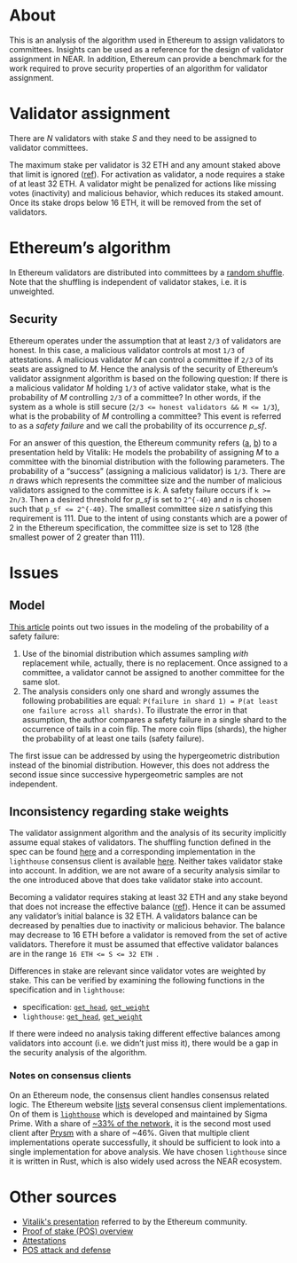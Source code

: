 # About

This is an analysis of the algorithm used in Ethereum to assign validators to committees. Insights can be used as a reference for the design of validator assignment in NEAR. In addition, Ethereum can provide a benchmark for the work required to prove security properties of an algorithm for validator assignment.

# Validator assignment

There are *N* validators with stake *S* and they need to be assigned to validator committees.

The maximum stake per validator is 32 ETH and any amount staked above that limit is ignored ([ref](https://launchpad.ethereum.org/en/faq)). For activation as validator, a node requires a stake of at least 32 ETH. A validator might be penalized for actions like missing votes (inactivity) and malicious behavior, which reduces its staked amount. Once its stake drops below 16 ETH, it will be removed from the set of validators.

# Ethereum’s algorithm

In Ethereum validators are distributed into committees by a [random shuffle](https://github.com/ethereum/consensus-specs/blob/dev/specs/phase0/beacon-chain.md#compute_committee). Note that the shuffling is independent of validator stakes, i.e. it is unweighted.

## Security

Ethereum operates under the assumption that at least `2/3` of validators are honest. In this case, a malicious validator controls at most `1/3` of attestations. A malicious validator *M* can control a committee if `2/3` of its seats are assigned to *M*. Hence the analysis of the security of Ethereum’s validator assignment algorithm is based on the following question: If there is a malicious validator *M* holding `1/3` of active validator stake, what is the probability of *M* controlling `2/3` of a committee? In other words, if the system as a whole is still secure (`2/3 <= honest validators && M <= 1/3`), what is the probability of *M* controlling a committee? This event is referred to as a *safety failure* and we call the probability of its occurrence *p_sf*.

For an answer of this question, the Ethereum community refers ([a](https://eth2book.info/capella/part2/building_blocks/committees/#target-committee-size), [b](https://medium.com/@chihchengliang/minimum-committee-size-explained-67047111fa20)) to a presentation held by Vitalik: He models the probability of assigning *M* to a committee with the binomial distribution with the following parameters. The probability of a “success” (assigning a malicious validator) is `1/3`. There are *n* draws which represents the committee size and the number of malicious validators assigned to the committee is *k*. A safety failure occurs if `k >= 2n/3`. Then a desired threshold for *p_sf* is set to `2^{-40}` and *n* is chosen such that `p_sf <= 2^{-40}`. The smallest committee size *n* satisfying this requirement is 111. Due to the intent of using constants which are a power of 2 in the Ethereum specification, the committee size is set to 128 (the smallest power of 2 greater than 111).

# Issues

## Model

[This article](https://medium.com/logos-network/sharding-how-many-shards-are-safe-bc361c487083) points out two issues in the modeling of the probability of a safety failure:

1. Use of the binomial distribution which assumes sampling _with_ replacement while, actually, there is no replacement. Once assigned to a committee, a validator cannot be assigned to another committee for the same slot.
2. The analysis considers only one shard and wrongly assumes the following probabilities are equal: `P(failure in shard 1) = P(at least one failure across all shards)`. To illustrate the error in that assumption, the author compares a safety failure in a single shard to the occurrence of tails in a coin flip. The more coin flips (shards), the higher the probability of at least one tails (safety failure).

The first issue can be addressed by using the hypergeometric distribution instead of the binomial distribution. However, this does not address the second issue since successive hypergeometric samples are not independent.

## Inconsistency regarding stake weights

The validator assignment algorithm and the analysis of its security implicitly assume equal stakes of validators. The shuffling function defined in the spec can be found [here](https://github.com/ethereum/consensus-specs/blob/dev/specs/phase0/beacon-chain.md#compute_committee) and a corresponding implementation in the `lighthouse` consensus client is available [here](https://github.com/ethereum/consensus-specs/blob/dev/specs/phase0/beacon-chain.md#compute_committee). Neither takes validator stake into account. In addition, we are not aware of a security analysis similar to the one introduced above that does take validator stake into account.

Becoming a validator requires staking at least 32 ETH and any stake beyond that does not increase the effective balance ([ref](https://launchpad.ethereum.org/en/faq)). Hence it can be assumed any validator’s initial balance is 32 ETH. A validators balance can be decreased by penalties due to inactivity or malicious behavior. The balance may decrease to 16 ETH before a validator is removed from the set of active validators. Therefore it must be assumed that effective validator balances are in the range `16 ETH <= S <= 32 ETH `.

Differences in stake are relevant since validator votes are weighted by stake. This can be verified by examining the following functions in the specification and in `lighthouse`:

- specification: [`get_head`](https://github.com/ethereum/consensus-specs/blob/dev/specs/phase0/fork-choice.md#get_head),  [`get_weight`](https://github.com/ethereum/consensus-specs/blob/dev/specs/phase0/fork-choice.md#get_weight)
- `lighthouse`: [`get_head`](https://github.com/sigp/lighthouse/blob/dfcb3363c757671eb19d5f8e519b4b94ac74677a/consensus/fork_choice/src/fork_choice.rs#L479-L530), [`get_weight`](https://github.com/sigp/lighthouse/blob/dfcb3363c757671eb19d5f8e519b4b94ac74677a/consensus/proto_array/src/proto_array_fork_choice.rs#L779-L786)


If there were indeed no analysis taking different effective balances among validators into account (i.e. we didn’t just miss it), there would be a gap in the security analysis of the algorithm.

### Notes on consensus clients

On an Ethereum node, the consensus client handles consensus related logic. The Ethereum website [lists](https://ethereum.org/en/developers/docs/nodes-and-clients/#consensus-clients) several consensus client implementations. On of them is [`lighthouse`](https://lighthouse.sigmaprime.io) which is developed and maintained by Sigma Prime. With a share of [~33% of the network,](https://clientdiversity.org/#distribution) it is the second most used client after [Prysm](https://prysmaticlabs.com) with a share of ~46%. Given that multiple client implementations operate successfully, it should be sufficient to look into a single implementation for above analysis. We have chosen `lighthouse` since it is written in Rust, which is also widely used across the NEAR ecosystem.

# Other sources

- [Vitalik's presentation](https://web.archive.org/web/20190504131341/https://vitalik.ca/files/Ithaca201807_Sharding.pdf) referred to by the Ethereum community.
- [Proof of stake (POS) overview](https://ethereum.org/en/developers/docs/consensus-mechanisms/pos)
- [Attestations](https://ethereum.org/en/developers/docs/consensus-mechanisms/pos/attestations/)
- [POS attack and defense](https://ethereum.org/en/developers/docs/consensus-mechanisms/pos/attack-and-defense)


